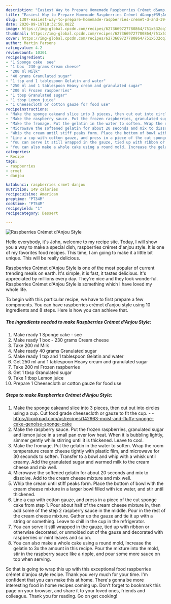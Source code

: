 ```yaml
---
description: "Easiest Way to Prepare Homemade Raspberries Crémet d&amp;#39;Anjou Style"
title: "Easiest Way to Prepare Homemade Raspberries Crémet d&amp;#39;Anjou Style"
slug: 1307-easiest-way-to-prepare-homemade-raspberries-cremet-d-and-39-anjou-style
date: 2020-09-19T18:32:58.082Z
image: https://img-global.cpcdn.com/recipes/6273669727780864/751x532cq70/raspberries-cremet-danjou-style-recipe-main-photo.jpg
thumbnail: https://img-global.cpcdn.com/recipes/6273669727780864/751x532cq70/raspberries-cremet-danjou-style-recipe-main-photo.jpg
cover: https://img-global.cpcdn.com/recipes/6273669727780864/751x532cq70/raspberries-cremet-danjou-style-recipe-main-photo.jpg
author: Martin Parsons
ratingvalue: 4.2
reviewcount: 10301
recipeingredient:
- "1 Sponge cake  see"
- "1 box  230 grams Cream cheese"
- "200 ml Milk"
- "40 grams Granulated sugar"
- "1 tsp and 1 tablespoon Gelatin and water"
- "250 ml and 1 tablespoon Heavy cream and granulated sugar"
- "200 ml Frozen raspberries"
- "1 tbsp Granulated sugar"
- "1 tbsp Lemon juice"
- "1 Cheesecloth or cotton gauze for food use"
recipeinstructions:
- "Make the sponge cakeand slice into 3 pieces, then cut out into circles using a cup. Cut food grade cheesecloth or gauze to fit the cup.  https://cookpad.com/us/recipes/142963-moist-and-fluffy-sponge-cake-genoise-sponge-cake"
- "Make the raspberry sauce. Put the frozen raspberries, granulated sugar and lemon juice in a small pan over low heat. When it is bubbling lightly,  simmer gently while stirring until it is thickened. Leave to cool."
- "Make the fromage. Put the gelatin in the water to soften. Wrap the room  temperature cream cheese tightly with plastic film, and microwave for 30 seconds to soften. Transfer to a bowl and whip with a whisk until creamy. Add the granulated sugar and warmed milk to the cream cheese and mix well."
- "Microwave the softened gelatin for about 20 seconds and mix to dissolve. Add to the cream cheese mixture and mix well."
- "Whip the cream until stiff peaks form. Place the bottom of bowl with the cream cheese mixture in a larger bowl filled with ice water, and stir until thickened."
- "Line a cup with cotton gauze, and press in a piece of the cut sponge cake from step 1. Pour about half of the cream cheese mixture in, then add some of the step 2 raspberry sauce in the middle. Pour in the rest of the cream cheese mixture. Gather up the gauze and tie it up with a string or something. Leave to chill in the cup in the refrigerator."
- "You can serve it still wrapped in the gauze, tied up with ribbon or otherwise decorated, or unmolded out of the gauze and decorated with raspberries or mint leaves and so on."
- "You can also make a whole cake using a round mold, Increase the gelatin to 3x the amount in this recipe. Pour the mixture into the mold, stir in the raspberry sauce like a ripple, and pour some more sauce on top when serving."
categories:
- Recipe
tags:
- raspberries
- crmet
- danjou

katakunci: raspberries crmet danjou 
nutrition: 149 calories
recipecuisine: American
preptime: "PT34M"
cooktime: "PT54M"
recipeyield: "1"
recipecategory: Dessert

---
```



![Raspberries Crémet d&#39;Anjou Style](https://img-global.cpcdn.com/recipes/6273669727780864/751x532cq70/raspberries-cremet-danjou-style-recipe-main-photo.jpg)

Hello everybody, it's John, welcome to my recipe site. Today, I will show you a way to make a special dish, raspberries crémet d&#39;anjou style. It is one of my favorites food recipes. This time, I am going to make it a little bit unique. This will be really delicious.



Raspberries Crémet d&#39;Anjou Style is one of the most popular of current trending meals on earth. It's simple, it is fast, it tastes delicious. It's appreciated by millions every day. They're nice and they look wonderful. Raspberries Crémet d&#39;Anjou Style is something which I have loved my whole life.


To begin with this particular recipe, we have to first prepare a few components. You can have raspberries crémet d&#39;anjou style using 10 ingredients and 8 steps. Here is how you can achieve that.

<!--inarticleads1-->

##### The ingredients needed to make Raspberries Crémet d&#39;Anjou Style:

1. Make ready 1 Sponge cake - see
1. Make ready 1 box - 230 grams Cream cheese
1. Take 200 ml Milk
1. Make ready 40 grams Granulated sugar
1. Make ready 1 tsp and 1 tablespoon Gelatin and water
1. Get 250 ml and 1 tablespoon Heavy cream and granulated sugar
1. Take 200 ml Frozen raspberries
1. Get 1 tbsp Granulated sugar
1. Take 1 tbsp Lemon juice
1. Prepare 1 Cheesecloth or cotton gauze for food use




<!--inarticleads2-->

##### Steps to make Raspberries Crémet d&#39;Anjou Style:

1. Make the sponge cakeand slice into 3 pieces, then cut out into circles using a cup. Cut food grade cheesecloth or gauze to fit the cup. -  - https://cookpad.com/us/recipes/142963-moist-and-fluffy-sponge-cake-genoise-sponge-cake
1. Make the raspberry sauce. Put the frozen raspberries, granulated sugar and lemon juice in a small pan over low heat. When it is bubbling lightly,  simmer gently while stirring until it is thickened. Leave to cool.
1. Make the fromage. Put the gelatin in the water to soften. Wrap the room  temperature cream cheese tightly with plastic film, and microwave for 30 seconds to soften. Transfer to a bowl and whip with a whisk until creamy. Add the granulated sugar and warmed milk to the cream cheese and mix well.
1. Microwave the softened gelatin for about 20 seconds and mix to dissolve. Add to the cream cheese mixture and mix well.
1. Whip the cream until stiff peaks form. Place the bottom of bowl with the cream cheese mixture in a larger bowl filled with ice water, and stir until thickened.
1. Line a cup with cotton gauze, and press in a piece of the cut sponge cake from step 1. Pour about half of the cream cheese mixture in, then add some of the step 2 raspberry sauce in the middle. Pour in the rest of the cream cheese mixture. Gather up the gauze and tie it up with a string or something. Leave to chill in the cup in the refrigerator.
1. You can serve it still wrapped in the gauze, tied up with ribbon or otherwise decorated, or unmolded out of the gauze and decorated with raspberries or mint leaves and so on.
1. You can also make a whole cake using a round mold, Increase the gelatin to 3x the amount in this recipe. Pour the mixture into the mold, stir in the raspberry sauce like a ripple, and pour some more sauce on top when serving.




So that is going to wrap this up with this exceptional food raspberries crémet d&#39;anjou style recipe. Thank you very much for your time. I'm confident that you can make this at home. There's gonna be more interesting food in home recipes coming up. Don't forget to bookmark this page on your browser, and share it to your loved ones, friends and colleague. Thank you for reading. Go on get cooking!
